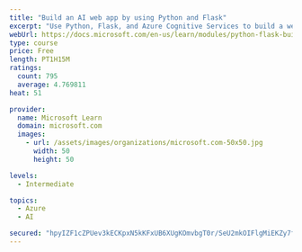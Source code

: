 ```yaml
---
title: "Build an AI web app by using Python and Flask"
excerpt: "Use Python, Flask, and Azure Cognitive Services to build a web app that incorporates AI"
webUrl: https://docs.microsoft.com/en-us/learn/modules/python-flask-build-ai-web-app/
type: course
price: Free
length: PT1H15M
ratings:
  count: 795
  average: 4.769811
heat: 51

provider:
  name: Microsoft Learn
  domain: microsoft.com
  images:
    - url: /assets/images/organizations/microsoft.com-50x50.jpg
      width: 50
      height: 50

levels:
  - Intermediate

topics:
  - Azure
  - AI

secured: "hpyIZF1cZPUev3kECKpxN5kKFxUB6XUgKOmvbgT0r/SeU2mkOIFlgMiEKZy7fOm06A+ngw49Q+If1+M4y5lw2KyblkO/4YJczvLgm1z7WWlkn/+b3hVMjBqacKs+wEkR9fIk7I1mrbqe0W0H4w0K+06qWRjuHEh0Q7jDZ2CqeRVF5xHuNxM3zrUCaBzLOloVglzCZX3IvS7MFR32K9Q+drBHBWljlvPkMYSM+30PSqRIWwz25YcMRbi6FYu443ubXt7XdOnLoA8f55i3FP8B/vxd4W/0AT3FnGK1Ioht9PHya7B1gy+ahyvphNz943nJXtZ4OLnX8cGfC2aU1J0dozcMADh24Xf652A8gQzGKZbR2jqvQpNFh42usx4uqUBvlFmdwtiklCAlp53Q35XlmP4NXB4kDclPOjyWyfW6cwk=;BWjjs4UPZ5Os/8j/+7bvQA=="
---
```


